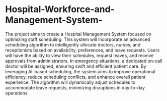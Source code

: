 # Hospital-Workforce-and-Management-System-
The project aims to create a Hospital Management System focused on optimizing staff scheduling. This system will incorporate an advanced scheduling algorithm to intelligently allocate doctors, nurses, and receptionists based on availability, preferences, and leave requests.
Users will have the ability to view their schedules, request leaves, and receive approvals from administrators. In emergency situations, a dedicated on-call doctor will be assigned, ensuring swift and efficient patient care.
By leveraging AI-based scheduling, the system aims to improve operational efficiency, reduce scheduling conflicts, and enhance overall patient experience. The algorithm will dynamically adjust schedules to accommodate leave requests, minimizing disruptions in day-to-day operations.

